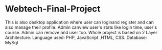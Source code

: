 # Webtech-Final-Project
This is also desktop application where user can loginand register and can also manage their profile. Admin canview user's stats like login time, user's course. Admin can remove and user too. Whole project is based on 2 Layer Architecture. 
Language used: PHP, JavaScript ,HTML, CSS.
Database: MySql
